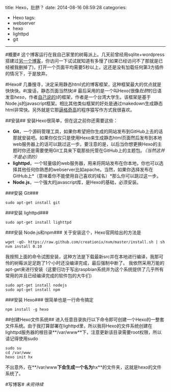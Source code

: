 title: Hexo，肚脐？
date: 2014-08-16 08:59:28
categories:
- Hexo
tags:
- webserver
- hexo
- lighttpd
- git
---
#概要#
这个博客运行在我自己家里的树莓派上。几天前曾经用sqlite+wordpress搭建过[另一个博客](http://mangolovecarrot.net:8080/wordpress/)，你访问一下试试就知道有多慢了(如果已经访问不了那就是已经被我删掉了)，打开一个页面平均需要5秒以上，这还是没有加载任何第3方插件的情况下，于是放弃。
<!-- more -->
#Hexo#
几番搜寻，决定采用静态html式的博客框架，这种框架最大的优点就是快快快。#(废话，静态页面当然快)#
最后采用的是一个叫Hexo(很像*肚脐*的日语发音*heso*，作者[自己说的](http://zespia.tw/blog/2012/10/11/hexo-debut/))的框架，作者是一个台湾大学生。该框架是基于Node.js的javascript框架。相比其他类似框架的好处是通过makedown生成静态html非常快。另外就是它那[逼格奇高](http://hexo.io/docs/writing.html)的程序猿写作方式我很喜欢。

##安装##
安装Hexo很简单，但在这之前你还需要这些：
- **Git**，一个源码管理工具，如果你希望把你生成的网站发布到GitHub上去的话那就安装吧。如果你仅仅只是使用Hexo来生成静态html页面然后发布到本地web服务器上的话可以跳过这一步。要注意的是，以后当你想更换Hexo的主题时你还是需要使用Git工具来下载那些托管在GitHub上的主题包。*（当然这并不是必须的）*
- **lighttpd**，一个轻量级的web服务器，用来将网站发布在你本地，你也可以选择其他任何你熟悉的webserver比如apache。当然，如果你选择发布在GitHub上*（意味着你不能使用自己喜欢的域名）*那么你可以跳过这一步。
- **Node.js**，一个强大的javascript库，是Hexo的基础，必须安装。

###安装 Git###
```
sudo apt-get install git
```

###安装 lighttpd###
```
sudo apt-get install lighttpd
```

###安装 Node.js和npm###
关于安装这个，Hexo官网给出的方法是
```
wget -qO- https://raw.github.com/creationix/nvm/master/install.sh | sh
nvm install 0.10
```
我按照上面的命令试图安装，这种方法是下载最新src并在本地进行编译，我那可怜的树莓派足足跑了1个小时还没编译完成，最后强制中断了。
我依然采用万能的apt-get来进行安装（这要归功于写出raspbian系统并为这个系统提供了几乎所有常用的并且已经编译完成的软件包的大牛们）
```
sudo apt-get install nodejs
sudo apt-get install npm
```
###安装 Hexo###
很简单也是一行命令搞定
```
npm install -g hexo
```

##创建Hexo文件系统##
进入任意目录执行以下命令即可创建一个Hexo的一整套文件系统。由于我打算部署在lighttpd里，所以我将Hexo的文件系统创建在lighttpd服务器的根目录**/var/www**下，注意更新该目录需要root权限，所以请记得使用sudo
```
sudo su
cd /var/www
hexo init hx
```
不出意外，在**/var/www**下会生成一个名为**hx**的文件夹，这就是hexo的文件系统了。

#写博客#
*未完待续*